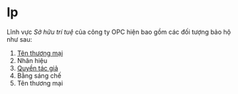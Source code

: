 # Ip
Lĩnh vực *Sở hữu trí tuệ* của công ty OPC hiện bao gồm các đối tượng bảo hộ như sau:
1. [Tên thương mại](./trade-name.md)
2. Nhãn hiệu
3. [Quyền tác giả](./copyright/author.md)
4. Bằng sáng chế
5. Tên thương mại